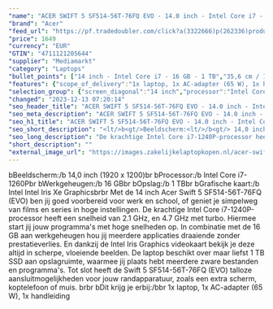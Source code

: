 ```yaml
---
"name": "ACER SWIFT 5 SF514-56T-76FQ EVO - 14.0 inch - Intel Core i7 - 16 GB - 1 TB"
"brand": "Acer"
"feed_url": "https://pf.tradedoubler.com/click?a(3322666)p(262336)product(50617-1743713)ttid(3)url(https%3A%2F%2Fwww.mediamarkt.nl%2Fnl%2Fproduct%2F_acer-swift-5-sf514-56t-76fq-evo-1743713.html%3Futm_source%3Dtradedoubler%26utm_medium%3Daff-comparison%26utm_term%3D1743713)"
"price": 1649
"currency": "EUR"
"GTIN": "4711121205644"
"supplier": "Mediamarkt"
"category": "Laptops"
"bullet_points": ["14 inch - Intel Core i7 - 16 GB - 1 TB","35,6 cm / 14,0 inch","WUXGA - 35,6 cm / 14,0 inch","SSD , 1 TB , M.2 via NVMe","2x USB 3.2 (Gen 2, Type-A), 2x USB 3.2 (Gen 2, Type-C) met DisplayPort, 1x HDMI 2.0, 1x hoofdtelefoon-/microfooncombo","Lithium-ion","31.05 cm x 1.49 cm x 21.33 cm /","Microsoft Windows 11 Home"]
"features": {"scope_of_delivery":"1x laptop, 1x AC-adapter (65 W), 1x handleiding","battery_type":"Lithium-ion","color":"Blauw","processor_speed_with_turbo":"4.7 GHz","image_ratio":"16:10","bluetooth":"Ja","height":"1,49 cm","processor_clock_rate":"2.1 GHz","configuration":"14 inch - Intel Core i7 - 16 GB - 1 TB","manufacturer_part_number":"NX.K0KEH.004","manufacturer_guarantee":"2 jaar","card_reader":"Nee","panel_type":"IPS (In-Plane Switching)","total_storage_space_in_gb":"1 TB","manufacturer_supported_software_updates":"Onbekend","capacity_of_1_hard_disk":"1 TB","product_manufacturer":"ACER","processor":"Intel Core i7-1260P","touchscreen":"Ja","integrated_mike":"Ja","speakers":"Ja","convertibility":"Vast scherm","warranty_note":"2 Jaar Pick up & Return / Drop off Collection points","screen_type":"Glanzend scherm","short_description":"14.0 inch WUXGA • Intel Core i7-1260P • 16 GB • 1 TB SSD (M.2) • Intel Intel Iris Xe Graphics ( )","shipping_costs":"0.00","memory_size":"16 GB","battery_life":"14 u","product_depth":"21,33 cm","processor_brand":"Intel®","ram_configuration":"1x 16 GB","wlan_standards":"WiFi 6 (802.11AX)","delivery_time":"1","bluetooth_version":"5.0","connections":"2x USB 3.2 (Gen 2, Type-A), 2x USB 3.2 (Gen 2, Type-C) met DisplayPort, 1x HDMI 2.0, 1x hoofdtelefoon-/microfooncombo","number_of_processor_cores":"12","dimensions_weight":"31.05 cm x 1.49 cm x 21.33 cm /","operating_system":"Microsoft Windows 11 Home","product_type":"Laptop","weight":"1,2 kg","brightness":"340 cd/m²","type_of_1_hard_disk":"SSD","front_camera":"Ja","screen_diagonal_cm":"35,6 cm","product_width":"31,05 cm","integrated_webcam":"Ja","depth":"21,33 cm","wlan":"Ja","processor_model":"Core™ i7","ram_type":"DDR4","screen_diagonal_cm_inch":"35,6 cm / 14,0 inch","screen_diagonal_inches":"14 inch","previous_price":"","image_quality":"WUXGA","keyboard_type":"QWERTY","special_features":"Nee","hard_disk_1":"SSD , 1 TB , M.2 via NVMe","resolution":"1920 x 1200","product_height":"1,49 cm","total_storage_space":"1 TB"}
"selection_group": {"screen_diagonal":"14 inch","processor":"Intel Core i7","changed_price_past_3_days":false,"product_family":"Swift"}
"changed": "2023-12-13 07:20:14"
"seo_header_title": "ACER SWIFT 5 SF514-56T-76FQ EVO - 14.0 inch - Intel Core i7 - 16 GB - 1 TB"
"seo_meta_description": "ACER SWIFT 5 SF514-56T-76FQ EVO - 14.0 inch - Intel Core i7 - 16 GB - 1 TB"
"seo_h1_title": "ACER SWIFT 5 SF514-56T-76FQ EVO - 14.0 inch - Intel Core i7 - 16 GB - 1 TB"
"seo_short_description": "<lt/>b<gt/>Beeldscherm:<lt/>/b<gt/> 14,0 inch (1920 x 1200)<lt/>br<gt/> <lt/>b<gt/>Processor:<lt/>/b<gt/> Intel Core i7-1260P<lt/>br<gt/> <lt/>b<gt/>Werkgeheugen:<lt/>/b<gt/> 16 GB<lt/>br<gt/> <lt/>b<gt/>Opslag:<lt/>/b<gt/> 1 TB<lt/>br<gt/> <lt/>b<gt/>Grafische kaart:<lt/>/b<gt/> Intel Intel Iris Xe Graphics<lt/>br<gt/><lt/>br<gt/> Met de 14 inch Acer Swift 5 SF514-56T-76FQ (EVO) ben jij goed voorbereid voor werk en school, of geniet je simpelweg van films en series in hoge instellingen."
"seo_long_description": "De krachtige Intel Core i7-1240P-processor heeft een snelheid van 2. 1 GHz, en 4. 7 GHz met turbo. Hiermee start jij jouw programma's met hoge snelheden op. In combinatie met de 16 GB aan werkgeheugen hou jij meerdere applicaties draaiende zonder prestatieverlies. En dankzij de Intel Iris Graphics videokaart bekijk je deze altijd in scherpe, vloeiende beelden. De laptop beschikt over maar liefst 1 TB SSD aan opslagruimte, waarmee jij plaats hebt meerdere zware bestanden en programma's. Tot slot heeft de Swift 5 SF514-56T-76FQ (EVO) talloze aansluitmogelijkheden voor jouw randapparatuur, zoals een extra scherm, koptelefoon of muis. <lt/>br<gt/><lt/>br<gt/> <lt/>b<gt/>Dit krijg je erbij:<lt/>/b<gt/><lt/>br<gt/> 1x laptop, 1x AC-adapter (65 W), 1x handleiding"
"short_description": ""
"external_image_url": "https://images.zakelijkelaptopkopen.nl/acer-swift-5-sf514-56t-76fq-evo-1743713.webp"
---
```


<lt/>b<gt/>Beeldscherm:<lt/>/b<gt/> 14,0 inch (1920 x 1200)<lt/>br<gt/> <lt/>b<gt/>Processor:<lt/>/b<gt/> Intel Core i7-1260P<lt/>br<gt/> <lt/>b<gt/>Werkgeheugen:<lt/>/b<gt/> 16 GB<lt/>br<gt/> <lt/>b<gt/>Opslag:<lt/>/b<gt/> 1 TB<lt/>br<gt/> <lt/>b<gt/>Grafische kaart:<lt/>/b<gt/> Intel Intel Iris Xe Graphics<lt/>br<gt/><lt/>br<gt/> Met de 14 inch Acer Swift 5 SF514-56T-76FQ (EVO) ben jij goed voorbereid voor werk en school, of geniet je simpelweg van films en series in hoge instellingen. De krachtige Intel Core i7-1240P-processor heeft een snelheid van 2.1 GHz, en 4.7 GHz met turbo. Hiermee start jij jouw programma's met hoge snelheden op. In combinatie met de 16 GB aan werkgeheugen hou jij meerdere applicaties draaiende zonder prestatieverlies. En dankzij de Intel Iris Graphics videokaart bekijk je deze altijd in scherpe, vloeiende beelden. De laptop beschikt over maar liefst 1 TB SSD aan opslagruimte, waarmee jij plaats hebt meerdere zware bestanden en programma's. Tot slot heeft de Swift 5 SF514-56T-76FQ (EVO) talloze aansluitmogelijkheden voor jouw randapparatuur, zoals een extra scherm, koptelefoon of muis. <lt/>br<gt/><lt/>br<gt/> <lt/>b<gt/>Dit krijg je erbij:<lt/>/b<gt/><lt/>br<gt/> 1x laptop, 1x AC-adapter (65 W), 1x handleiding